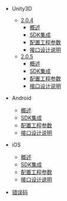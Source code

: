 * Unity3D
    * [2.0.4](/ZH/Unity3D/summary)
       * [概述](/ZH/Unity3D/summary)
       * [SDK集成](/ZH/Unity3D/sdk_integration)
       * [配置工程参数](/ZH/Unity3D/edit_resources)
       * [接口设计说明](/ZH/Unity3D/Interface_design_description)
     * [2.0.5](/ZH/Unity3D/summary)
       * [概述](/ZH/Unity3D/summary)
       * [SDK集成](/ZH/Unity3D/sdk_integration)
       * [配置工程参数](/ZH/Unity3D/edit_resources)
       * [接口设计说明](/ZH/Unity3D/Interface_design_description)
* Android
   * [概述](/ZH/Android/summary)
   * [SDK集成](/ZH/Android/sdk_implementation)
   * [配置工程参数](/ZH/Android/edit_resources)
   * [接口设计说明](/ZH/Android/Interface_design_description)
    
* iOS
    * [概述](/ZH/iOS/1.summary)
    * [SDK集成](/ZH/iOS/2.AccessProcess)
    * [配置工程参数](/ZH/iOS/3.ConfigProjectParam)
    * [接口设计说明](/ZH/iOS/4.SDKUsage)
    
* [错误码](/ZH/errorcode)
